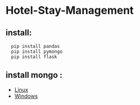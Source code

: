 # Hotel-Stay-Management

## install:
```
  pip install pandas
  pip install pymongo
  pip install flask
```
  
## install mongo : 

- [Linux](https://wiki.crowncloud.net/How_To_Install_Duf_On_Ubuntu_22_04?How_to_Install_Latest_MongoDB_on_Ubuntu_22_04)
- [Windows](https://www.mongodb.com/docs/manual/tutorial/install-mongodb-on-windows/)
